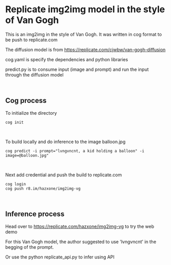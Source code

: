 # Replicate img2img model in the style of Van Gogh

This is an img2img in the style of Van Gogh.
It was written in cog format to be push to replicate.com

The diffusion model is from https://replicate.com/cjwbw/van-gogh-diffusion

cog.yaml is specify the dependencies and python libraries

predict.py is to consume input (image and prompt) and run the input through the diffusion model

&nbsp;

## Cog process

To initialize the directory
```
cog init
```
&nbsp;

To build locally and do inference to the image balloon.jpg
```
cog predict -i prompt="lvngvncnt, a kid holding a balloon" -i image=@balloon.jpg"
```
&nbsp;

Next add credential and push the build to replicate.com
```
cog login
cog push r8.im/hazxone/img2img-vg
```


&nbsp;

## Inference process

Head over to https://replicate.com/hazxone/img2img-vg to try the web demo

For this Van Gogh model, the author suggested to use 'lvngvncnt' in the begging of the prompt.

Or use the python replicate_api.py to infer using API

